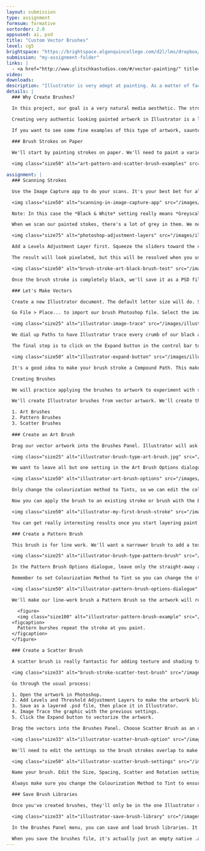 ```yaml
---
layout: submission
type: assignment
formsum: formative
sortorder: 2.0
appsused: ai, psd
title: "Custom Vector Brushes"
level: cg5
brightspace: "https://brightspace.algonquincollege.com/d2l/lms/dropbox/user/folder_submit_files.d2l?db=236849&grpid=0&isprv=0&bp=0&ou=279828"
submission: "my-assignment-folder"
links: |
  - <a href="http://www.glitschkastudios.com/#/vector-painting/" title="Examples of painting in Illustrator." target="_blank">Glitschka Studios</a>
video: 
downloads: 
description: "Illustrator is very adept at painting. As a matter of fact, it's actually quite difficult to discern that the artwork is built with vectors. We're going emulate the real-world process of painting by creating our very own natural-looking brushes."
details: | 
  ### Why Create Brushes?

  In this project, our goal is a very natural media aesthetic. The strokes we'll apply in Illustrator will be our own creations. This makes our artwork all the more unique.

  Creating very authentic looking painted artwork in Illustrator is a lot of fun. We'll explore the process from paint brush to vectors, aiming to get a very natural look. The very first step is to draw on paper with paint and actual brushes.

  If you want to see some fine examples of this type of artwork, saunter over to <a href="http://www.glitschkastudios.com/#/vector-painting/" title="Examples of painting in Illustrator." target="_blank">Glitschka Studios</a>. He's a talented artist who really makes the most of Illustrator's paint capabilites.
 
  ### Brush Strokes on Paper

  We'll start by painting strokes on paper. We'll need to paint a variety of types of strokes. Make variations on three different types. Create strokes of varying darkness, length and width. These will made into Art Brushes. Make narrower strokes for line work, which will be made into Pattern Brushes. Lastly, use a old toothbrush to spatter paint on the page. These will be made into Scatter Brushes.

  <img class="size50" alt="art-pattern-and-scatter-brush-examples" src="/images/illustrator-custom-vector-brushes/art-pattern-and-scatter-brush-examples.jpg">

assignment: |
  ### Scanning Strokes

  Use the Image Capture app to do your scans. It's your best bet for all your scanning needs and it's right in your Applications folder. 

  <img class="size50" alt="scanning-in-image-capture-app" src="/images/illustrator-custom-vector-brushes/scanning-in-image-capture-app.jpg"> 

  Note: In this case the *Black & White* setting really means *Greyscale*. Never use the bitmap scanning mode -- ever. Scan in greyscale, then convert a copy of the file to bitmap mode in Photoshop. 

  When we scan our painted stokes, there's a lot of grey in them. We need to make this completely black. We'll use Levels and Threshold Adjustment Layers to get there.

  <img class="size75" alt="photoshop-adjustment-layers" src="/images/illustrator-custom-vector-brushes/photoshop-adjustment-layers.jpg">

  Add a Levels Adjustment Layer first. Squeeze the sliders toward the center to increase the contrast. Once you're satisfied with the result, you can add a Threshold Adjustment Layer to get rid of any remaining greys. You can use the slider to affect the black/white balance.

  The result will look pixelated, but this will be resolved when you use Image Trace in Illustrator. If ever you don't like the traced result, go back to Photoshop to change the Adjustment Layer settings.

  <img class="size50" alt="brush-stroke-art-black-brush-test" src="/images/illustrator-custom-vector-brushes/brush-stroke-art-black-brush-test.jpg">

  Once the brush stroke is completely black, we'll save it as a PSD file. Save the native file into your project folder as a .psd with all its layers, so you can come back to it to make changes if needed.

  ### Let's Make Vectors

  Create a new Illustrator document. The default letter size will do. Save it into your project folder.

  Go File > Place... to import our brush Photoshop file. Select the image, then go Window > Image Trace...

  <img class="size25" alt="illustrator-image-trace" src="/images/illustrator-custom-vector-brushes/illustrator-image-trace.jpg">

  We dial up Paths to have Illustrator trace every crumb of our black artwork. We reduce the Noise setting to actually increase the amount of noise.

  The final step is to click on the Expand button in the control bar to actually vectorize our artwork.

  <img class="size50" alt="illustrator-expand-button" src="/images/illustrator-custom-vector-brushes/illustrator-expand-button.jpg">

  It's a good idea to make your brush stroke a Compound Path. This makes Illustrator treat the artwork as one chunk of vector despite the fact it's made up of many pieces.

  Creating Brushes

  We will practice applying the brushes to artwork to experiment with stroke weight, colour, shapes, opacity and blending modes. The goal is to achieve a natural and organic look.

  We'll create Illustrator brushes from vector artwork. We'll create three different types of brushes.

  1. Art Brushes
  2. Pattern Brushes
  3. Scatter Brushes
    
  ### Create an Art Brush

  Drag our vector artwork into the Brushes Panel. Illustrator will ask which type of brush we want to make. In this case, it's an Art Brush.

  <img class="size25" alt="illustrator-brush-type-art-brush.jpg" src="/images/illustrator-custom-vector-brushes/illustrator-brush-type-art-brush.jpg">

  We want to leave all but one setting in the Art Brush Options dialogue.

  <img class="size50" alt="illustrator-art-brush-options" src="/images/illustrator-custom-vector-brushes/illustrator-art-brush-options.jpg">

  Only change the colourization method to Tints, so we can edit the colour of the brush on the fly. If we don't choose this, it will be an only-black brush.

  Now you can apply the brush to an existing stroke or brush with the Brush Tool to see what it looks like.

  <img class="size50" alt="illustrator-my-first-brush-stroke" src="/images/illustrator-custom-vector-brushes/illustrator-my-first-brush-stroke.jpg">

  You can get really interesting results once you start layering paint strokes with transparency and blend modes.

  ### Create a Pattern Brush

  This brush is for line work. We'll want a narrower brush to add a textured stroke to some of the shapes we draw. Sometimes the bigger Art Brush is too wide for this. A narrower brush stroke comes in handy.

  <img class="size25" alt="illustrator-brush-type-pattern-brush" src="/images/illustrator-custom-vector-brushes/illustrator-brush-type-pattern-brush.jpg">

  In the Pattern Brush Options dialogue, leave only the straight-away artwork. Set all the corner options to None.

  Remember to set Colourization Method to Tint so you can change the stroke colour of the brush.

  <img class="size50" alt="illustrator-pattern-brush-options-dialogue" src="/images/illustrator-custom-vector-brushes/illustrator-pattern-brush-options-dialogue.jpg">

  We'll make our line-work brush a Pattern Brush so the artwork will repeat rather than stretch. The repetition won't be apparent at all when you use it in your illustration.

    <figure>
    <img class="size100" alt="illustrator-pattern-brush-example" src="/images/illustrator-custom-vector-brushes/illustrator-pattern-brush-example.jpg">
  <figcaption>
    Pattern burshes repeat the stroke at you paint.
  </figcaption>
  </figure>

  ### Create a Scatter Brush

  A scatter brush is really fantastic for adding texture and shading to your painting in Illustrator.

  <img class="size33" alt="brush-stroke-scatter-test-brush" src="/images/illustrator-custom-vector-brushes/brush-stroke-scatter-test-brush.jpg">

  Go through the usual process:

  1. Open the artwork in Photoshop.
  2. Add Levels and Threshold Adjustment Layers to make the artwork black.
  3. Save as a layered .psd file, then place it in Illustrator.
  4. Image Trace the graphic with the previous settings.
  5. Click the Expand button to vectorize the artwork.

  Drag the vectors into the Brushes Panel. Choose Scatter Brush as an option.

  <img class="size33" alt="illustrator-scatter-brush-option" src="/images/illustrator-custom-vector-brushes/illustrator-scatter-brush-option.jpg">

  We'll need to edit the settings so the brush strokes overlap to make continuous spatter strokes. The best way to preview the result of the options is to create the brush with the default settings. Click OK. Apply the default brush to a stroke, then double-click on the brush again to open its settings. Turn on Preview.

  <img class="size50" alt="illustrator-scatter-brush-settings" src="/images/illustrator-custom-vector-brushes/illustrator-scatter-brush-settings.jpg">

  Name your brush. Edit the Size, Spacing, Scatter and Rotation settings to make the existing stroke look the way you want.

  Always make sure you change the Colourization Method to Tint to ensure you can change the stroke colour.

  ### Save Brush Libraries

  Once you've created brushes, they'll only be in the one Illustrator document. It's best to export the brush library so you can load it into a new document.

  <img class="size33" alt="illustrator-save-brush-library" src="/images/illustrator-custom-vector-brushes/illustrator-save-brush-library.jpg">

  In the Brushes Panel menu, you can save and load brush libraries. It's best to save your new custom brushes as a file on your computer so you can load them into any document.

  When you save the brushes file, it's actually just an empty native .ai file. To load it into another document, simply go to the Brushes Panel menu, then choose <span class="command">Open Brush Library > Other...</span>
---
```


